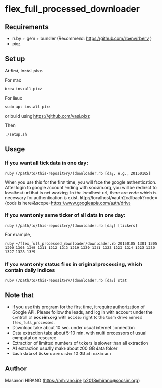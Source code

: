 # flex_full_processed_downloader

## Requirements
 - ruby + gem + bundler (Recommend: https://github.com/rbenv/rbenv )
 - pixz

## Set up
At first, install pixz.

For max
```
brew install pixz
```

For linux
```
sudo apt install pixz
```
or build using https://github.com/vasi/pixz

Then,
```
./setup.sh
```

## Usage
### If you want all tick data in one day:
```
ruby (/path/to/this-repository/)downloader.rb [day, e.g., 20150105]
```

When you use this for the first time, you will face the google authentication.
After login to google account ending with socsim.org, you will be redirect to localhost url that is not working.
In the localhost url, there are code which is necessary for authentication is exist.
http://localhost/oauth2callback?code={code is here}&scope=https://www.googleapis.com/auth/drive

### If you want only some ticker of all data in one day:
```
ruby (/path/to/this-repository/)downloader.rb [day] [tickers]
```
For example,
```
ruby ~/flex_full_processed_downloader/downloader.rb 20150105 1301 1305 1306 1308 1309 1311 1312 1313 1319 1320 1321 1322 1323 1324 1325 1326 1327 1328 1329
```

### If you want only status files in original processing, which contain daily indices
```
ruby (/path/to/this-repository/)downloader.rb [day] stat
```

## Note that
 - If you use this program for the first time, it require authorization of Google API. Please follow the leads, and log in with account under the controll of __**socsim.org**__ with access right to the team drive named `flex_full_processed`.
 - Download take about 10 sec. under usual internet connection
 - Data extraction take about 5-10 min. with multi processors of usual computation resource
 - Extraction of limitted numbers of tickers is slower than all extraction
 - All extraction usually make about 200 GB data folder
 - Each data of tickers are under 10 GB at maximum

## Author
Masanori HIRANO (https://mhirano.jp/; b2018mhirano@socsim.org)
